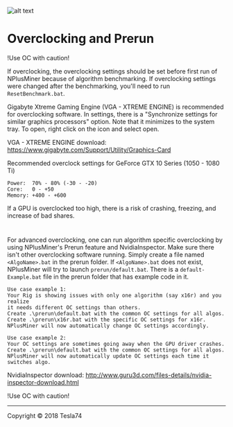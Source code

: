 ![alt text](https://github.com/MrPlusGH/NPlusMiner/raw/master/Includes/NPM.png)
# Overclocking and Prerun
!Use OC with caution!

If overclocking, the overclocking settings should be set before first run of NPlusMiner because of algorithm benchmarking.  If overclocking settings were changed after the benchmarking, you'll need to run `ResetBenchmark.bat`.

Gigabyte Xtreme Gaming Engine (VGA - XTREME ENGINE) is recommended for overclocking software.  In settings, there is a "Synchronize settings for similar graphics processors" option.
Note that it minimizes to the system tray.  To open, right click on the icon and select open.

VGA - XTREME ENGINE download:  https://www.gigabyte.com/Support/Utility/Graphics-Card

Recommended overclock settings for GeForce GTX 10 Series (1050 - 1080 Ti)
```
Power:  70% - 80% (-30 - -20)
Core:   0 - +50
Memory: +400 - +600
```

If a GPU is overclocked too high, there is a risk of crashing, freezing, and increase of bad shares.

#

For advanced overclocking, one can run algorithm specific overclocking by using NPlusMiner's Prerun feature and NvidiaInspector.  Make sure there isn't other overclocking software running.  Simply create a file named `<AlgoName>.bat` in the prerun folder.  If `<AlgoName>.bat` does not exist, NPlusMiner will try to launch `prerun/default.bat`.  There is a `default-Example.bat` file in the prerun folder that has example code in it.

```
Use case example 1:
Your Rig is showing issues with only one algorithm (say x16r) and you realize
it needs different OC settings than others.
Create .\prerun\default.bat with the common OC settings for all algos.
Create .\prerun\x16r.bat with the specific OC settings for x16r.
NPlusMiner will now automatically change OC settings accordingly.

Use case example 2:
Your OC settings are sometimes going away when the GPU driver crashes.
Create .\prerun\default.bat with the common OC settings for all algos.
NPlusMiner will now automatically update OC settings each time it switches algo.
```

NvidiaInspector download:  http://www.guru3d.com/files-details/nvidia-inspector-download.html

!Use OC with caution!

***
Copyright © 2018 Tesla74

